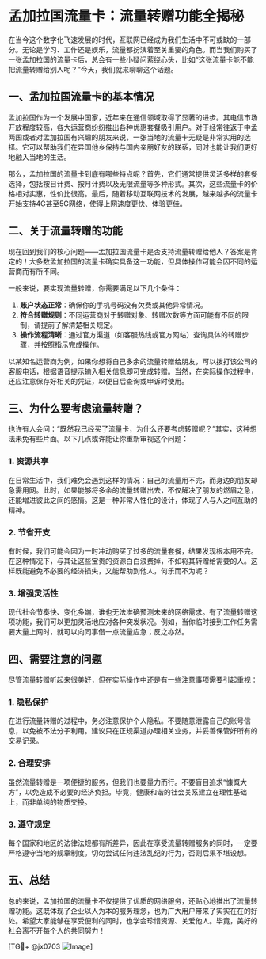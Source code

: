 # 孟加拉国流量卡：流量转赠功能全揭秘

在当今这个数字化飞速发展的时代，互联网已经成为我们生活中不可或缺的一部分。无论是学习、工作还是娱乐，流量都扮演着至关重要的角色。而当我们购买了一张孟加拉国的流量卡后，总会有一些小疑问萦绕心头，比如“这张流量卡能不能把流量转赠给别人呢？”今天，我们就来聊聊这个话题。

## 一、孟加拉国流量卡的基本情况

孟加拉国作为一个发展中国家，近年来在通信领域取得了显著的进步。其电信市场开放程度较高，各大运营商纷纷推出各种优惠套餐吸引用户。对于经常往返于中孟两国或者对孟加拉国有兴趣的朋友来说，一张当地的流量卡无疑是非常实用的选择。它可以帮助我们在异国他乡保持与国内亲朋好友的联系，同时也能让我们更好地融入当地的生活。

那么，孟加拉国的流量卡到底有哪些特点呢？首先，它们通常提供灵活多样的套餐选择，包括按日计费、按月计费以及无限流量等多种形式。其次，这些流量卡的价格相对实惠，性价比很高。最后，随着移动互联网技术的发展，越来越多的流量卡开始支持4G甚至5G网络，使得上网速度更快、体验更佳。

## 二、关于流量转赠的功能

现在回到我们的核心问题——孟加拉国流量卡是否支持流量转赠给他人？答案是肯定的！大多数孟加拉国的流量卡确实具备这一功能，但具体操作可能会因不同的运营商而有所不同。

一般来说，要实现流量转赠，你需要满足以下几个条件：

1. **账户状态正常**：确保你的手机号码没有欠费或其他异常情况。
2. **符合转赠规则**：不同运营商对于转赠对象、转赠次数等方面可能有不同的限制，请提前了解清楚相关规定。
3. **操作流程清晰**：通过官方渠道（如客服热线或官方网站）查询具体的转赠步骤，并按照指示完成操作。

以某知名运营商为例，如果你想将自己多余的流量转赠给朋友，可以拨打该公司的客服电话，根据语音提示输入相关信息即可完成转赠。当然，在实际操作过程中，还应注意保存好相关的凭证，以便日后查询或申诉时使用。

## 三、为什么要考虑流量转赠？

也许有人会问：“既然我已经买了流量卡，为什么还要考虑转赠呢？”其实，这种想法未免有些片面。以下几点或许能让你重新审视这个问题：

### 1. **资源共享**
在日常生活中，我们难免会遇到这样的情况：自己的流量用不完，而身边的朋友却急需用网。此时，如果能够将多余的流量转赠出去，不仅解决了朋友的燃眉之急，还能增进彼此之间的感情。这是一种非常人性化的设计，体现了人与人之间互助的精神。

### 2. **节省开支**
有时候，我们可能会因为一时冲动购买了过多的流量套餐，结果发现根本用不完。在这种情况下，与其让这些宝贵的资源白白浪费掉，不如将其转赠给需要的人。这样既能避免不必要的经济损失，又能帮助到他人，何乐而不为呢？

### 3. **增强灵活性**
现代社会节奏快、变化多端，谁也无法准确预测未来的网络需求。有了流量转赠这项功能，我们可以更加灵活地应对各种突发状况。例如，当你临时接到工作任务需要大量上网时，就可以向同事借一点流量应急；反之亦然。

## 四、需要注意的问题

尽管流量转赠听起来很美好，但在实际操作中还是有一些注意事项需要引起重视：

### 1. **隐私保护**
在进行流量转赠的过程中，务必注意保护个人隐私。不要随意泄露自己的账号信息，以免被不法分子利用。建议只在正规渠道办理相关业务，并妥善保管好所有的交易记录。

### 2. **合理安排**
虽然流量转赠是一项便捷的服务，但我们也要量力而行。不要盲目追求“慷慨大方”，以免造成不必要的经济负担。毕竟，健康和谐的社会关系建立在理性基础上，而非单纯的物质交换。

### 3. **遵守规定**
每个国家和地区的法律法规都有所差异，因此在享受流量转赠服务的同时，一定要严格遵守当地的规章制度。切勿尝试任何违法乱纪的行为，否则后果不堪设想。

## 五、总结

总的来说，孟加拉国的流量卡不仅提供了优质的网络服务，还贴心地推出了流量转赠功能。这既体现了企业以人为本的服务理念，也为广大用户带来了实实在在的好处。希望大家能够在享受便利的同时，也学会珍惜资源、关爱他人。毕竟，美好的社会离不开每个人的共同努力！

[TG💪+ @jx0703 ![Image](https://github.com/user-attachments/assets/dbca1d08-cadb-493c-b0ec-ad6f7a83f270)]